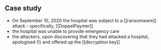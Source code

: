 ## Case study
- On September 10, 2020 the hospital was subject to a [[ransomware]] attack - specifically, [[DoppelPaymer]]
- the hospital was unable to provide emergency care
- the attackers, upon discovering that they had attacked a hospital, apologised (!) and offered up the [[decryption key]]